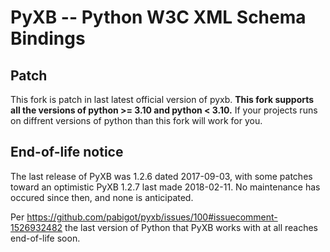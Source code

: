 # PyXB -- Python W3C XML Schema Bindings

## Patch
This fork is patch in last latest official version of pyxb.
**This fork supports all the versions of python >= 3.10 and python < 3.10.**
If your projects runs on diffrent versions of python than this fork will work for you. 

## End-of-life notice

The last release of PyXB was 1.2.6 dated 2017-09-03, with some patches
toward an optimistic PyXB 1.2.7 last made 2018-02-11.  No maintenance
has occured since then, and none is anticipated.

Per https://github.com/pabigot/pyxb/issues/100#issuecomment-1526932482
the last version of Python that PyXB works with at all reaches
end-of-life soon.
